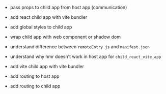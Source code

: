 - pass props to child app from host app (communication)
- add react child app with vite bundler
- add global styles to child app
- wrap child app with web component or shadow dom

- understand difference between `remoteEntry.js` and `manifest.json`
- understand why hmr doesn't work in host app for `child_react_vite_app`

- add vite child app with vite bundler
- add routing to host app
- add routing to child app
